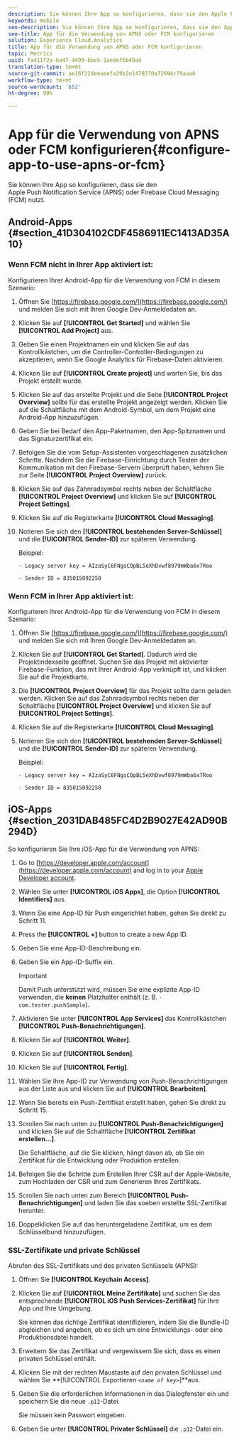 ```yaml
---
description: Sie können Ihre App so konfigurieren, dass sie den Apple Push Notification Service (APNS) oder Firebase Cloud Messaging (FCM) nutzt.
keywords: mobile
seo-description: Sie können Ihre App so konfigurieren, dass sie den Apple Push Notification Service (APNS) oder Firebase Cloud Messaging (FCM) nutzt.
seo-title: App für die Verwendung von APNS oder FCM konfigurieren
solution: Experience Cloud,Analytics
title: App für die Verwendung von APNS oder FCM konfigurieren
topic: Metrics
uuid: fa411f2a-ba47-4499-bbe5-1aedef6b49ad
translation-type: tm+mt
source-git-commit: ae16f224eeaeefa29b2e1479270a72694c79aaa0
workflow-type: tm+mt
source-wordcount: '652'
ht-degree: 90%

---
```



# App für die Verwendung von APNS oder FCM konfigurieren{#configure-app-to-use-apns-or-fcm}

Sie können Ihre App so konfigurieren, dass sie den Apple Push Notification Service (APNS) oder Firebase Cloud Messaging (FCM) nutzt.

## Android-Apps {#section_41D304102CDF4586911EC1413AD35A10}

### Wenn FCM nicht in Ihrer App aktiviert ist:

Konfigurieren Ihrer Android-App für die Verwendung von FCM in diesem Szenario:

1. Öffnen Sie [https://firebase.google.com/](https://firebase.google.com/) und melden Sie sich mit Ihren Google Dev-Anmeldedaten an.

1. Klicken Sie auf **[!UICONTROL Get Started]** und wählen Sie **[!UICONTROL Add Project]** aus.

1. Geben Sie einen Projektnamen ein und klicken Sie auf das Kontrollkästchen, um die Controller-Controller-Bedingungen zu akzeptieren, wenn Sie Google Analytics für Firebase-Daten aktivieren.

1. Klicken Sie auf **[!UICONTROL Create project]** und warten Sie, bis das Projekt erstellt wurde.

1. Klicken Sie auf das erstellte Projekt und die Seite **[!UICONTROL Project Overview]** sollte für das erstellte Projekt angezeigt werden. Klicken Sie auf die Schaltfläche mit dem Android-Symbol, um dem Projekt eine Android-App hinzuzufügen.

1. Geben Sie bei Bedarf den App-Paketnamen, den App-Spitznamen und das Signaturzertifikat ein.

1. Befolgen Sie die vom Setup-Assistenten vorgeschlagenen zusätzlichen Schritte. Nachdem Sie die Firebase-Einrichtung durch Testen der Kommunikation mit den Firebase-Servern überprüft haben, kehren Sie zur Seite **[!UICONTROL Project Overview]** zurück.

1. Klicken Sie auf das Zahnradsymbol rechts neben der Schaltfläche **[!UICONTROL Project Overview]** und klicken Sie auf **[!UICONTROL Project Settings]**.

1. Klicken Sie auf die Registerkarte **[!UICONTROL Cloud Messaging]**.

1. Notieren Sie sich den **[!UICONTROL bestehenden Server-Schlüssel]** und die **[!UICONTROL Sender-ID]** zur späteren Verwendung.

   Beispiel:

   ```
   - Legacy server key = AIzaSyC6FNgsCOpBL5eXhDvwf8979mWba6x7Roo
   ```

   ```
   - Sender ID = 835015092250
   ```

### Wenn FCM in Ihrer App aktiviert ist:

Konfigurieren Ihrer Android-App für die Verwendung von FCM in diesem Szenario:

1. Öffnen Sie [https://firebase.google.com/](https://firebase.google.com/) und melden Sie sich mit Ihren Google Dev-Anmeldedaten an.

1. Klicken Sie auf **[!UICONTROL Get Started]**. Dadurch wird die Projektindexseite geöffnet. Suchen Sie das Projekt mit aktivierter Firebase-Funktion, das mit Ihrer Android-App verknüpft ist, und klicken Sie auf die Projektkarte.

1. Die **[!UICONTROL Project Overview]** für das Projekt sollte dann geladen werden. Klicken Sie auf das Zahnradsymbol rechts neben der Schaltfläche **[!UICONTROL Project Overview]** und klicken Sie auf **[!UICONTROL Project Settings]**.

1. Klicken Sie auf die Registerkarte **[!UICONTROL Cloud Messaging]**.

1. Notieren Sie sich den **[!UICONTROL bestehenden Server-Schlüssel]** und die **[!UICONTROL Sender-ID]** zur späteren Verwendung.

   Beispiel:

   ```
   - Legacy server key = AIzaSyC6FNgsCOpBL5eXhDvwf8979mWba6x7Roo
   ```

   ```
   - Sender ID = 835015092250
   ```



## iOS-Apps {#section_2031DAB485FC4D2B9027E42AD90B294D}

So konfigurieren Sie Ihre iOS-App für die Verwendung von APNS:

1. Go to [https://developer.apple.com/account](https://developer.apple.com/account) and log in to your [Apple Developer account](https://developer.apple.com/account).
1. Wählen Sie unter **[!UICONTROL iOS Apps]**, die Option **[!UICONTROL Identifiers]** aus.
1. Wenn Sie eine App-ID für Push eingerichtet haben, gehen Sie direkt zu Schritt 11.
1. Press the **[!UICONTROL +]** button to create a new App ID.
1. Geben Sie eine App-ID-Beschreibung ein.
1. Geben Sie ein App-ID-Suffix ein.

   >[!IMPORTANT]
   >
   >Damit Push unterstützt wird, müssen Sie eine explizite App-ID verwenden, die **keinen** Platzhalter enthält (z. B. `- com.tester.pushSample`).

1. Aktivieren Sie unter **[!UICONTROL App Services]** das Kontrollkästchen **[!UICONTROL Push-Benachrichtigungen]**.
1. Klicken Sie auf **[!UICONTROL Weiter]**.
1. Klicken Sie auf **[!UICONTROL Senden]**.
1. Klicken Sie auf **[!UICONTROL Fertig]**.
1. Wählen Sie Ihre App-ID zur Verwendung von Push-Benachrichtigungen aus der Liste aus und klicken Sie auf **[!UICONTROL Bearbeiten]**.
1. Wenn Sie bereits ein Push-Zertifikat erstellt haben, gehen Sie direkt zu Schritt 15.
1. Scrollen Sie nach unten zu **[!UICONTROL Push-Benachrichtigungen]** und klicken Sie auf die Schaltfläche **[!UICONTROL Zertifikat erstellen…]**.

   Die Schaltfläche, auf die Sie klicken, hängt davon ab, ob Sie ein Zertifikat für die Entwicklung oder Produktion erstellen.
1. Befolgen Sie die Schritte zum Erstellen Ihrer CSR auf der Apple-Website, zum Hochladen der CSR und zum Generieren Ihres Zertifikats.
1. Scrollen Sie nach unten zum Bereich **[!UICONTROL Push-Benachrichtigungen]** und laden Sie das soeben erstellte SSL-Zertifikat herunter.
1. Doppelklicken Sie auf das heruntergeladene Zertifikat, um es dem Schlüsselbund hinzuzufügen.

### SSL-Zertifikate und private Schlüssel

Abrufen des SSL-Zertifikats und des privaten Schlüssels (APNS):

1. Öffnen Sie **[!UICONTROL Keychain Access]**.
1. Klicken Sie auf **[!UICONTROL Meine Zertifikate]** und suchen Sie das entsprechende **[!UICONTROL iOS Push Services-Zertifikat]** für Ihre App und Ihre Umgebung.

   Sie können das richtige Zertifikat identifizieren, indem Sie die Bundle-ID abgleichen und angeben, ob es sich um eine Entwicklungs- oder eine Produktionsdatei handelt.

1. Erweitern Sie das Zertifikat und vergewissern Sie sich, dass es einen privaten Schlüssel enthält.
1. Klicken Sie mit der rechten Maustaste auf den privaten Schlüssel und wählen Sie **[!UICONTROL Exportieren *`<name of key>`*]**aus.
1. Geben Sie die erforderlichen Informationen in das Dialogfenster ein und speichern Sie die neue `.p12`-Datei.

   Sie müssen kein Passwort eingeben.

1. Geben Sie unter **[!UICONTROL Privater Schlüssel]** die `.p12`-Datei ein.

